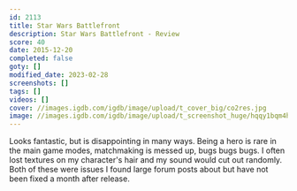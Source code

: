 ```yaml
---
id: 2113
title: Star Wars Battlefront
description: Star Wars Battlefront - Review
score: 40
date: 2015-12-20
completed: false
goty: []
modified_date: 2023-02-28
screenshots: []
tags: []
videos: []
cover: //images.igdb.com/igdb/image/upload/t_cover_big/co2res.jpg
image: //images.igdb.com/igdb/image/upload/t_screenshot_huge/hqqy1bqm4h5bhyfmff7p.jpg
---
```

Looks fantastic, but is disappointing in many ways. Being a hero is rare in the main game modes, matchmaking is messed up, bugs bugs bugs. I often lost textures on my character's hair and my sound would cut out randomly. Both of these were issues I found large forum posts about but have not been fixed a month after release.